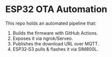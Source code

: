 
# ESP32 OTA Automation

This repo holds an automated pipeline that:
1. Builds the firmware with GitHub Actions.
2. Exposes it via ngrok/Serveo.
3. Publishes the download URL over MQTT.
4. ESP32‑S3 pulls & flashes it via SIM800L.
